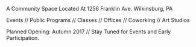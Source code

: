 A Community Space Located At 1256 Franklin Ave. Wilkinsburg, PA

Events // Public Programs // Classes // Offices // Coworking // Art Studios

<span class="offset">Planned Opening: Autumn 2017 </span> // <span class="offset">Stay Tuned for Events and Early Participation.</span>